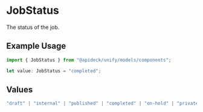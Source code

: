 # JobStatus

The status of the job.

## Example Usage

```typescript
import { JobStatus } from "@apideck/unify/models/components";

let value: JobStatus = "completed";
```

## Values

```typescript
"draft" | "internal" | "published" | "completed" | "on-hold" | "private"
```